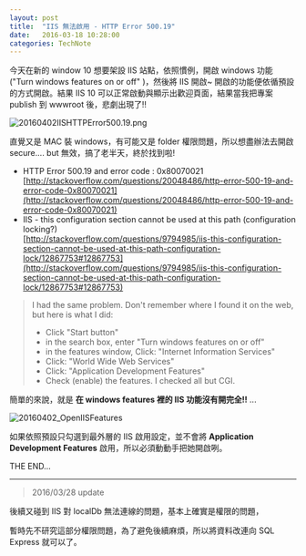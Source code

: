 ```yaml
---
layout: post
title:  "IIS 無法啟用 - HTTP Error 500.19"
date:   2016-03-18 10:28:00
categories: TechNote
---
```


今天在新的 window 10 想要架設 IIS 站點，依照慣例，開啟 windows 功能("Turn windows features on or off" )，然後將 IIS 開啟~
開啟的功能便依循預設的方式開啟。結果 IIS 10 可以正常啟動與顯示出歡迎頁面，結果當我把專案 publish 到 wwwroot 後，悲劇出現了!! 

![20160402IISHTTPError500.19.png](https://raw.githubusercontent.com/livebreeze/BlogImages/master/Images2016/20160402IISHTTPError500.19.png)

直覺又是 MAC 裝 windows，有可能又是 folder 權限問題，所以想盡辦法去開啟 secure.... but 無效，搞了老半天，終於找到啦!

- HTTP Error 500.19 and error code : 0x80070021  
[http://stackoverflow.com/questions/20048486/http-error-500-19-and-error-code-0x80070021](http://stackoverflow.com/questions/20048486/http-error-500-19-and-error-code-0x80070021)
- IIS - this configuration section cannot be used at this path (configuration locking?)  
[http://stackoverflow.com/questions/9794985/iis-this-configuration-section-cannot-be-used-at-this-path-configuration-lock/12867753#12867753](http://stackoverflow.com/questions/9794985/iis-this-configuration-section-cannot-be-used-at-this-path-configuration-lock/12867753#12867753)

> I had the same problem. Don't remember where I found it on the web, but here is what I did:
>
>	* Click "Start button"
>	* in the search box, enter "Turn windows features on or off"
>	* in the features window, Click: "Internet Information Services"
>	* Click: "World Wide Web Services"
>	* Click: "Application Development Features"
>	* Check (enable) the features. I checked all but CGI.


 簡單的來說，就是 **在 windows features 裡的 IIS 功能沒有開完全!!** ...
 
 ![20160402_OpenIISFeatures](https://raw.githubusercontent.com/livebreeze/BlogImages/master/Images2016/20160402_OpenIISFeatures.png)
 
 如果依照預設只勾選到最外層的 IIS 啟用設定，並不會將 **Application Development Features** 啟用，所以必須動動手把她開啟咧。
 
 THE END...
 
 ---
 
> 2016/03/28 update 

後續又碰到 IIS 對 localDb  無法連線的問題，基本上確實是權限的問題，

暫時先不研究這部分權限問題，為了避免後續麻煩，所以將資料改連向 SQL Express 就可以了。



